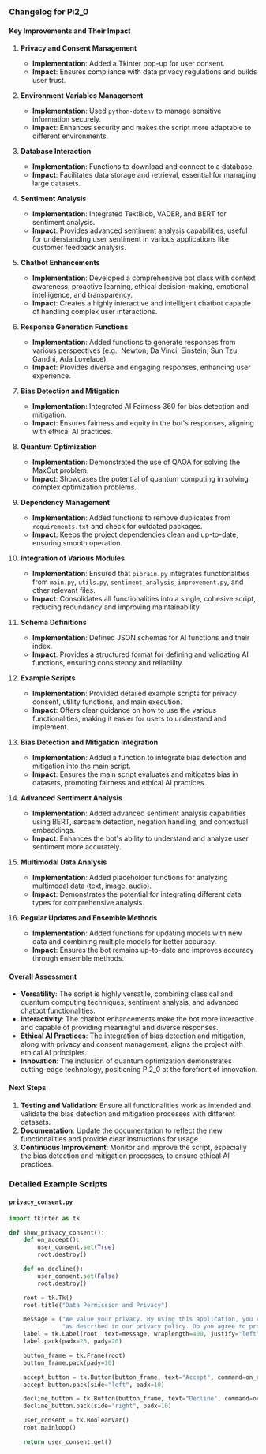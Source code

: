 ### Changelog for Pi2_0

#### Key Improvements and Their Impact

1. **Privacy and Consent Management**
	- **Implementation**: Added a Tkinter pop-up for user consent.
	- **Impact**: Ensures compliance with data privacy regulations and builds user trust.

2. **Environment Variables Management**
	- **Implementation**: Used `python-dotenv` to manage sensitive information securely.
	- **Impact**: Enhances security and makes the script more adaptable to different environments.

3. **Database Interaction**
	- **Implementation**: Functions to download and connect to a database.
	- **Impact**: Facilitates data storage and retrieval, essential for managing large datasets.

4. **Sentiment Analysis**
	- **Implementation**: Integrated TextBlob, VADER, and BERT for sentiment analysis.
	- **Impact**: Provides advanced sentiment analysis capabilities, useful for understanding user sentiment in various
	  applications like customer feedback analysis.

5. **Chatbot Enhancements**
	- **Implementation**: Developed a comprehensive bot class with context awareness, proactive learning, ethical
	  decision-making, emotional intelligence, and transparency.
	- **Impact**: Creates a highly interactive and intelligent chatbot capable of handling complex user interactions.

6. **Response Generation Functions**
	- **Implementation**: Added functions to generate responses from various perspectives (e.g., Newton, Da Vinci,
	  Einstein, Sun Tzu, Gandhi, Ada Lovelace).
	- **Impact**: Provides diverse and engaging responses, enhancing user experience.

7. **Bias Detection and Mitigation**
	- **Implementation**: Integrated AI Fairness 360 for bias detection and mitigation.
	- **Impact**: Ensures fairness and equity in the bot's responses, aligning with ethical AI practices.

8. **Quantum Optimization**
	- **Implementation**: Demonstrated the use of QAOA for solving the MaxCut problem.
	- **Impact**: Showcases the potential of quantum computing in solving complex optimization problems.

9. **Dependency Management**
	- **Implementation**: Added functions to remove duplicates from `requirements.txt` and check for outdated packages.
	- **Impact**: Keeps the project dependencies clean and up-to-date, ensuring smooth operation.

10. **Integration of Various Modules**
	- **Implementation**: Ensured that `pibrain.py` integrates functionalities from `main.py`, `utils.py`,
	  `sentiment_analysis_improvement.py`, and other relevant files.
	- **Impact**: Consolidates all functionalities into a single, cohesive script, reducing redundancy and improving
	  maintainability.

11. **Schema Definitions**
	- **Implementation**: Defined JSON schemas for AI functions and their index.
	- **Impact**: Provides a structured format for defining and validating AI functions, ensuring consistency and
	  reliability.

12. **Example Scripts**
	- **Implementation**: Provided detailed example scripts for privacy consent, utility functions, and main execution.
	- **Impact**: Offers clear guidance on how to use the various functionalities, making it easier for users to
	  understand and implement.

13. **Bias Detection and Mitigation Integration**
	- **Implementation**: Added a function to integrate bias detection and mitigation into the main script.
	- **Impact**: Ensures the main script evaluates and mitigates bias in datasets, promoting fairness and ethical AI
	  practices.

14. **Advanced Sentiment Analysis**
	- **Implementation**: Added advanced sentiment analysis capabilities using BERT, sarcasm detection, negation
	  handling, and contextual embeddings.
	- **Impact**: Enhances the bot's ability to understand and analyze user sentiment more accurately.

15. **Multimodal Data Analysis**
	- **Implementation**: Added placeholder functions for analyzing multimodal data (text, image, audio).
	- **Impact**: Demonstrates the potential for integrating different data types for comprehensive analysis.

16. **Regular Updates and Ensemble Methods**
	- **Implementation**: Added functions for updating models with new data and combining multiple models for better
	  accuracy.
	- **Impact**: Ensures the bot remains up-to-date and improves accuracy through ensemble methods.

#### Overall Assessment

- **Versatility**: The script is highly versatile, combining classical and quantum computing techniques, sentiment
  analysis, and advanced chatbot functionalities.
- **Interactivity**: The chatbot enhancements make the bot more interactive and capable of providing meaningful and
  diverse responses.
- **Ethical AI Practices**: The integration of bias detection and mitigation, along with privacy and consent management,
  aligns the project with ethical AI principles.
- **Innovation**: The inclusion of quantum optimization demonstrates cutting-edge technology, positioning Pi2_0 at the
  forefront of innovation.

#### Next Steps

1. **Testing and Validation**: Ensure all functionalities work as intended and validate the bias detection and
   mitigation processes with different datasets.
2. **Documentation**: Update the documentation to reflect the new functionalities and provide clear instructions for
   usage.
3. **Continuous Improvement**: Monitor and improve the script, especially the bias detection and mitigation processes,
   to ensure ethical AI practices.

### Detailed Example Scripts

#### `privacy_consent.py`

```python
import tkinter as tk

def show_privacy_consent():
    def on_accept():
        user_consent.set(True)
        root.destroy()

    def on_decline():
        user_consent.set(False)
        root.destroy()

    root = tk.Tk()
    root.title("Data Permission and Privacy")

    message = ("We value your privacy. By using this application, you consent to the collection and use of your data "
               "as described in our privacy policy. Do you agree to proceed?")
    label = tk.Label(root, text=message, wraplength=400, justify="left")
    label.pack(padx=20, pady=20)

    button_frame = tk.Frame(root)
    button_frame.pack(pady=10)

    accept_button = tk.Button(button_frame, text="Accept", command=on_accept)
    accept_button.pack(side="left", padx=10)

    decline_button = tk.Button(button_frame, text="Decline", command=on_decline)
    decline_button.pack(side="right", padx=10)

    user_consent = tk.BooleanVar()
    root.mainloop()

    return user_consent.get()